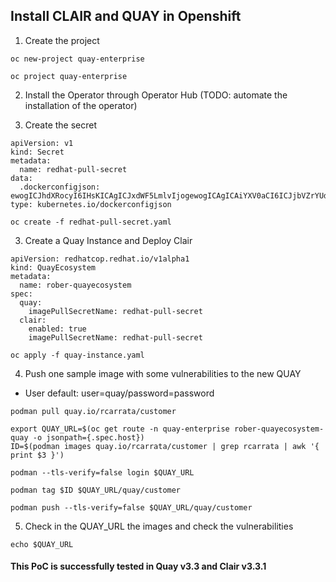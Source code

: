 ## Install CLAIR and QUAY in Openshift


1. Create the project

```
oc new-project quay-enterprise

oc project quay-enterprise
```

2. Install the Operator through Operator Hub (TODO: automate the installation of the operator)

3. Create the secret

```
apiVersion: v1
kind: Secret
metadata:
  name: redhat-pull-secret
data:
  .dockerconfigjson: ewogICJhdXRocyI6IHsKICAgICJxdWF5LmlvIjogewogICAgICAiYXV0aCI6ICJjbVZrYUdGMEszRjFZWGs2VHpneFYxTklVbE5LVWpFMFZVRmFRa3MxTkVkUlNFcFRNRkF4VmpSRFRGZEJTbFl4V0RKRE5GTkVOMHRQTlRsRFVUbE9NMUpGTVRJMk1USllWVEZJVWc9PSIsCiAgICAgICJlbWFpbCI6ICIiCiAgICB9CiAgfQp9
type: kubernetes.io/dockerconfigjson
```

```
oc create -f redhat-pull-secret.yaml
```

3. Create a Quay Instance and Deploy Clair

```
apiVersion: redhatcop.redhat.io/v1alpha1
kind: QuayEcosystem
metadata:
  name: rober-quayecosystem
spec:
  quay:
    imagePullSecretName: redhat-pull-secret
  clair:
    enabled: true
    imagePullSecretName: redhat-pull-secret
```

```
oc apply -f quay-instance.yaml
```

4. Push one sample image with some vulnerabilities to the new QUAY

* User default: user=quay/password=password

```
podman pull quay.io/rcarrata/customer

export QUAY_URL=$(oc get route -n quay-enterprise rober-quayecosystem-quay -o jsonpath={.spec.host})
ID=$(podman images quay.io/rcarrata/customer | grep rcarrata | awk '{ print $3 }')

podman --tls-verify=false login $QUAY_URL

podman tag $ID $QUAY_URL/quay/customer

podman push --tls-verify=false $QUAY_URL/quay/customer
```

5. Check in the QUAY_URL the images and check the vulnerabilities

```
echo $QUAY_URL
```

#### This PoC is successfully tested in Quay v3.3 and Clair v3.3.1


